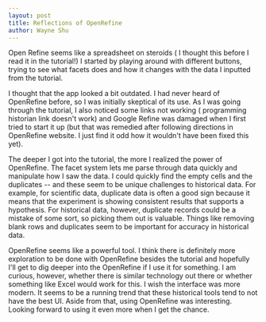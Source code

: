 ```yaml
---
layout: post
title: Reflections of OpenRefine
author: Wayne Shu
---
```


Open Refine seems like a spreadsheet on steroids ( I thought this before I read it in the tutorial!) 
I started by playing around with different buttons, trying to see what facets does and how it changes with the data I inputted from the tutorial.  

I thought that the app looked a bit outdated. I had never heard of OpenRefine before, so I was initially skeptical of its use. As I was going through the tutorial, I also noticed some links not working ( programming historian link doesn't work) and 
Google Refine was damaged when I first tried to start it up (but that was remedied after following directions in OpenRefine website. I just find it odd how it wouldn't have been fixed this yet).

The deeper I got into the tutorial, the more I realized the power of OpenRefine. The facet system lets me parse through data quickly and manipulate how I saw the data. I could quickly find the empty cells and the duplicates -- and these seem to be unique challenges to historical data. For example, for scientific data, duplicate data is often a good sign because it means that the experiment is showing consistent results that supports a hypothesis. For historical data, however, duplicate records could be a mistake of some sort, so picking them out is valuable. Things like removing blank rows and duplicates seem to be important for accuracy in historical data. 

OpenRefine seems like a powerful tool. I think there is definitely more exploration to be done with OpenRefine besides the tutorial and hopefully I'll get to dig deeper into the OpenRefine if I use it for something. 
I am curious, however, whether there is similar technology out there or whether something like Excel would work for this. I wish the interface was more modern. It seems to be a running trend that these historical tools tend to not have the best UI. Aside from that, using OpenRefine was interesting. Looking forward to using it even more when I get the chance. 



 


